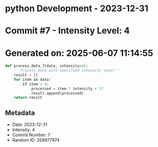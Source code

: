 ﻿# python Development - 2023-12-31
# Commit #7 - Intensity Level: 4
# Generated on: 2025-06-07 11:14:55
```python
def process_data_7(data, intensity=4):
    '''Process data with specified intensity level'''
    result = []
    for item in data:
        if item > 0:
            processed = item * intensity + 17
            result.append(processed)
    return result
```
## Metadata
- Date: 2023-12-31
- Intensity: 4
- Commit Number: 7
- Random ID: 359977974
